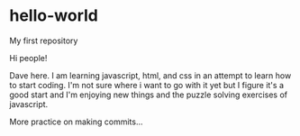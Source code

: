 # hello-world
My first repository

Hi people!

Dave here.  I am learning javascript, html, and css in an attempt to learn how to start coding.  I'm not sure where i want to go with it yet but I figure it's a good start and I'm enjoying new things and the puzzle solving exercises of javascript.

More practice on making commits...
